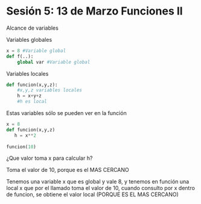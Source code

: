 # Sesión 5: 13 de Marzo Funciones II

Alcance de variables

Variables globales

```python
x = 8 #Variable global
def f(..):
	global var #Variable global
```

Variables locales

```python
def funcion(x,y,z):
	#x,y,z variables locales
	h = x+y+z
	#h es local
```

Estas variables sólo se pueden ver en la función

```python
x = 8
def funcion(x,y,z)
   h = x**2
   
funcion(10)
```

¿Que valor toma x para calcular h?

Toma el valor de 10, porque es el MAS CERCANO

Tenemos una variable x que es global y vale 8, y tenemos en función una local x que por el llamado toma el valor de 10, cuando consulto por x dentro de funcion, se obtiene el valor local (PORQUE ES EL MAS CERCANO)
